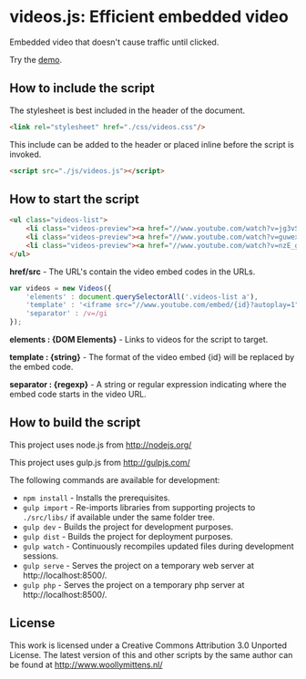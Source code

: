 # videos.js: Efficient embedded video

Embedded video that doesn't cause traffic until clicked.

Try the <a href="http://www.woollymittens.nl/default.php?url=useful-videos">demo</a>.

## How to include the script

The stylesheet is best included in the header of the document.

```html
<link rel="stylesheet" href="./css/videos.css"/>
```

This include can be added to the header or placed inline before the script is invoked.

```html
<script src="./js/videos.js"></script>
```

## How to start the script

```html
<ul class="videos-list">
	<li class="videos-preview"><a href="//www.youtube.com/watch?v=jg3vSp6t2wU"><img alt="" src="//img.youtube.com/vi/jg3vSp6t2wU/mqdefault.jpg"/></a></li>
	<li class="videos-preview"><a href="//www.youtube.com/watch?v=guwexeBxfFs"><img alt="" src="//img.youtube.com/vi/guwexeBxfFs/mqdefault.jpg"/></a></li>
	<li class="videos-preview"><a href="//www.youtube.com/watch?v=nzE_gzRu_lU"><img alt="" src="//img.youtube.com/vi/nzE_gzRu_lU/mqdefault.jpg"/></a></li>
</ul>
```

**href/src** - The URL's contain the video embed codes in the URLs.

```javascript
var videos = new Videos({
	'elements' : document.querySelectorAll('.videos-list a'),
	'template' : '<iframe src="//www.youtube.com/embed/{id}?autoplay=1" height="400" width="300"></iframe>',
	'separator' : /v=/gi
});
```

**elements : {DOM Elements}** - Links to videos for the script to target.

**template : {string}** - The format of the video embed {id} will be replaced by the embed code.

**separator : {regexp}** - A string or regular expression indicating where the embed code starts in the video URL.

## How to build the script

This project uses node.js from http://nodejs.org/

This project uses gulp.js from http://gulpjs.com/

The following commands are available for development:
+ `npm install` - Installs the prerequisites.
+ `gulp import` - Re-imports libraries from supporting projects to `./src/libs/` if available under the same folder tree.
+ `gulp dev` - Builds the project for development purposes.
+ `gulp dist` - Builds the project for deployment purposes.
+ `gulp watch` - Continuously recompiles updated files during development sessions.
+ `gulp serve` - Serves the project on a temporary web server at http://localhost:8500/.
+ `gulp php` - Serves the project on a temporary php server at http://localhost:8500/.

## License

This work is licensed under a Creative Commons Attribution 3.0 Unported License. The latest version of this and other scripts by the same author can be found at http://www.woollymittens.nl/
